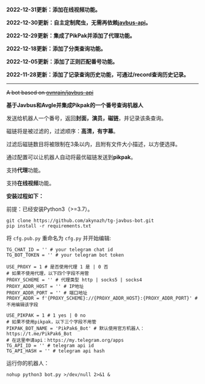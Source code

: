 **2022-12-31更新：添加在线视频功能。**

**2022-12-30更新：自主定制爬虫，无需再依赖[javbus-api](https://github.com/ovnrain/javbus-api)。**

**2022-12-29更新：集成了PikPak并添加了代理功能。**

**2022-12-18更新：添加了分类查询功能。**

**2022-12-05更新：添加了正则匹配番号功能。**

**2022-11-28更新：添加了记录查询历史功能，可通过/record查询历史记录。**

---

~~A bot based on [ovnrain/javbus-api](https://github.com/ovnrain/javbus-api)~~

**基于Javbus和Avgle并集成Pikpak的一个番号查询机器人**

发送给机器人一个番号，返回**封面，演员，磁链**，并记录该条查询。

磁链将是被过滤的，过滤顺序：**高清，有字幕**。

过滤后磁链数目将被限制在3条以内，且附有文件大小描述，以方便选择。

通过配置可以让机器人自动将最优磁链发送到**pikpak**。

支持**代理**功能。

支持**在线视频**功能。

**安装过程如下：**

前提：已经安装Python3（>=3.7）。

```
git clone https://github.com/akynazh/tg-javbus-bot.git
pip install -r requirements.txt
```

将 `cfg.pub.py` 重命名为 `cfg.py` 并开始编辑:

```
TG_CHAT_ID = '' # your telegram chat id
TG_BOT_TOKEN = '' # your telegram bot token

USE_PROXY = 1 # 是否使用代理 1 是 | 0 否
# 如果不使用代理，以下四个字段不用管
PROXY_SCHEME = '' # 代理类型 http | socks5 | socks4
PROXY_ADDR_HOST = '' # IP地址
PROXY_ADDR_PORT = '' # 端口地址
PROXY_ADDR = f'{PROXY_SCHEME}://{PROXY_ADDR_HOST}:{PROXY_ADDR_PORT}' # 不用编辑该字段

USE_PIKPAK = 1 # 1 yes | 0 no
# 如果不使用pikpak，以下三个字段不用管
PIKPAK_BOT_NAME = 'PikPak6_Bot' # 默认使用官方机器人：https://t.me/PikPak6_Bot
# 在这里申请api：https://my.telegram.org/apps
TG_API_ID = '' # telegram api id
TG_API_HASH = '' # telegram api hash
```

运行你的机器人：

```
nohup python3 bot.py >/dev/null 2>&1 &
```